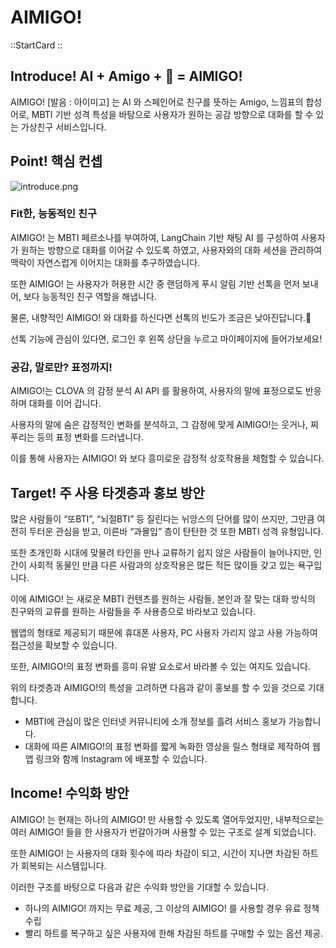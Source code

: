 # AIMIGO!

::StartCard
::

## Introduce!  AI + Amigo + 🤩 = AIMIGO!

AIMIGO! [발음 : 아이미고] 는 AI 와 스페인어로 친구를 뜻하는 Amigo, 느낌표의 합성어로, 
MBTI 기반 성격 특성을 바탕으로 사용자가 원하는 공감 방향으로 대화를 할 수 있는 가상친구 서비스입니다.

## Point! 핵심 컨셉
![introduce.png](https://aimigo.eggp.io/introduce.png)

### Fit한, 능동적인 친구

AIMIGO! 는 MBTI 페르소나를 부여하여, LangChain 기반 채팅 AI 를 구성하여 사용자가 원하는 방향으로 대화를 이어갈 수 있도록 하였고, 
사용자와의 대화 세션을 관리하여 맥락이 자연스럽게 이어지는 대화를 추구하였습니다.

또한 AIMIGO! 는 사용자가 허용한 시간 중 랜덤하게 푸시 알림 기반 선톡을 먼저 보내어, 보다 능동적인 친구 역할을 해냅니다.

물론, 내향적인 AIMIGO! 와 대화를 하신다면 선톡의 빈도가 조금은 낮아진답니다.🤭

선톡 기능에 관심이 있다면, 로그인 후 왼쪽 상단을 누르고 마이페이지에 들어가보세요!

### 공감, 말로만? 표정까지!

AIMIGO!는 CLOVA 의 감정 분석 AI API 를 활용하여, 사용자의 말에 표정으로도 반응하며 대화를 이어 갑니다. 

사용자의 말에 숨은 감정적인 변화를 분석하고, 그 감정에 맞게 AIMIGO!는 웃거나, 찌푸리는 등의 표정 변화를 드러냅니다.

이를 통해 사용자는 AIMIGO! 와 보다 흥미로운 감정적 상호작용을 체험할 수 있습니다.

## Target!  주 사용 타겟층과 홍보 방안

많은 사람들이 “또BTI”, “뇌절BTI” 등 질린다는 뉘앙스의 단어를 많이 쓰지만, 그만큼 여전히 두터운 관심을 받고, 
이른바 “과몰입” 층이 탄탄한 것 또한 MBTI 성격 유형입니다.

또한 초개인화 시대에 맞물려 타인을 만나 교류하기 쉽지 않은 사람들이 늘어나지만, 
인간이 사회적 동물인 만큼 다른 사람과의 상호작용은 많든 적든 많이들 갖고 있는 욕구입니다.

이에 AIMIGO! 는 새로운 MBTI 컨텐츠를 원하는 사람들, 본인과 잘 맞는 대화 방식의 친구와의 교류를 원하는 사람들을 
주 사용층으로 바라보고 있습니다.

웹앱의 형태로 제공되기 때문에 휴대폰 사용자, PC 사용자 가리지 않고 사용 가능하여 접근성을 확보할 수 있습니다.

또한, AIMIGO!의 표정 변화를 흥미 유발 요소로서 바라볼 수 있는 여지도 있습니다.

위의 타겟층과 AIMIGO!의 특성을 고려하면 다음과 같이 홍보를 할 수 있을 것으로 기대합니다.

- MBTI에 관심이 많은 인터넷 커뮤니티에 소개 정보를 흘려 서비스 홍보가 가능합니다.
- 대화에 따른 AIMIGO!의 표정 변화를 짧게 녹화한 영상을 릴스 형태로 제작하여 웹앱 링크와 함께 Instagram 에 배포할 수 있습니다.

## Income! 수익화 방안

AIMIGO! 는 현재는 하나의 AIMIGO! 만 사용할 수 있도록 열어두었지만, 내부적으로는 여러 AIMIGO! 들을 한 사용자가 번갈아가며 
사용할 수 있는 구조로 설계 되었습니다.

또한 AIMIGO! 는 사용자의 대화 횟수에 따라 차감이 되고, 시간이 지나면 차감된 하트가 회복되는 시스템입니다. 

이러한 구조를 바탕으로 다음과 같은 수익화 방안을 기대할 수 있습니다.

- 하나의 AIMIGO! 까지는 무료 제공, 그 이상의 AIMIGO! 를 사용할 경우 유료 정책 수립
- 빨리 하트를 복구하고 싶은 사용자에 한해 차감된 하트를 구매할 수 있는 옵션 제공.
